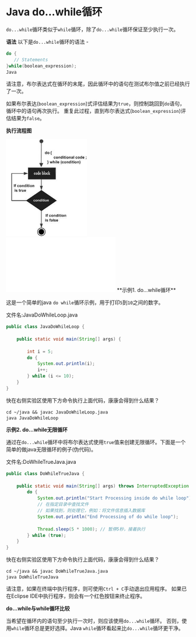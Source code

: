 # Java do...while循环 			

`do...while`循环类似于`while`循环，除了`do...while`循环保证至少执行一次。

**语法**
以下是`do...while`循环的语法 -

```java
do {
   // Statements
}while(boolean_expression);
Java
```

请注意，布尔表达式在循环的末尾，因此循环中的语句在测试布尔值之前已经执行了一次。

如果布尔表达(`boolean_expression`)式评估结果为`true`，则控制跳回到`do`语句，循环中的语句再次执行。 重复此过程，直到布尔表达式(`boolean_expression`)评估结果为`false`。

**执行流程图**

<img src="./images/loop-dowhile.jpg" alt="do...while循环执行流程图" style="zoom:80%;" />

<iframe src="//player.bilibili.com/player.html?aid=83626540&bvid=BV1eJ41177ec&cid=143065221&page=1" scrolling="no" border="0" frameborder="no" framespacing="0" allowfullscreen="true"> </iframe>
**示例1. do…while循环**

这是一个简单的java `do while`循环示例，用于打印`5`到`10`之间的数字。

文件名:JavaDoWhileLoop.java

```java
public class JavaDoWhileLoop {

    public static void main(String[] args) {

        int i = 5;
        do {
            System.out.println(i);
            i++;
        } while (i <= 10);
    }
}
```

快在右侧实验区使用下方命令执行上面代码，康康会得到什么结果？

```shell
cd ~/java && javac JavaDoWhileLoop.java
java JavaDoWhileLoop
```

**示例2. do…while无限循环**

通过在`do...while`循环中将布尔表达式使用`true`值来创建无限循环。下面是一个简单的做java无限循环的例子(伪代码)。

文件名:DoWhileTrueJava.java

```java
public class DoWhileTrueJava {

    public static void main(String[] args) throws InterruptedException {
        do {
            System.out.println("Start Processing inside do while loop");
            // 在指定目录中查找文件
            // 如果找到，则处理它，例如：将文件信息插入数据库
            System.out.println("End Processing of do while loop");

            Thread.sleep(5 * 1000); // 暂停5秒，接着执行
        } while (true);
    }
}
```

快在右侧实验区使用下方命令执行上面代码，康康会得到什么结果？

```shell
cd ~/java && javac DoWhileTrueJava.java
java DoWhileTrueJava
```

请注意，如果在终端中执行程序，则可使用`Ctrl + C`手动退出应用程序。 如果已在Eclipse IDE中执行程序，则会有一个红色按钮来终止程序。

**do…while与while循环比较**

当希望在循环内的语句至少执行一次时，则应该使用`do...while`循环。 否则，使用`while`循环总是更好选择。Java `while`循环看起来比`do...while`循环更干净。